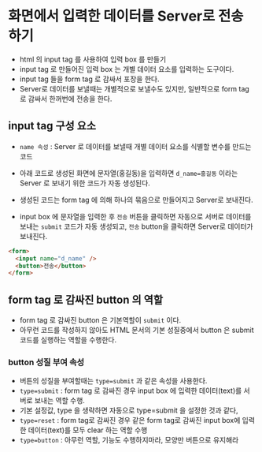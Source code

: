 # 화면에서 입력한 데이터를 Server로 전송하기

- html 의 input tag 를 사용하여 입력 box 를 만들기
- input tag 로 만들어진 입력 box 는 개별 데이터 요소를 입력하는 도구이다.
- input tag 들을 form tag 로 감싸서 포장을 한다.
- Server로 데이터를 보낼때는 개별적으로 보낼수도 있지만, 일반적으로 form tag 로 감싸서 한꺼번에 전송을 한다.

## input tag 구성 요소

- `name 속성` : Server 로 데이터를 보낼때 개별 데이터 요소를 식별할 변수를 만드는 코드

- 아래 코드로 생성된 화면에 문자열(홍길동)을 입력하면 `d_name=홍길동` 이라는 Server 로 보내기 위한 코드가 자동 생성된다.
- 생성된 코드는 form tag 에 의해 하나의 묶음으로 만들어지고 Server로 보내진다.
- input box 에 문자열을 입력한 후 `전송` 버튼을 클릭하면 자동으로 서버로 데이터를 보내는 `submit` 코드가 자동 생성되고, `전송` button을 클릭하면 Server로 데이터가 보내진다.

```html
<form>
  <input name="d_name" />
  <button>전송</button>
</form>
```

## form tag 로 감싸진 button 의 역할

- form tag 로 감싸진 button 은 기본역할이 `submit` 이다.
- 아무런 코드를 작성하지 않아도 HTML 문서의 기본 성질중에서 button 은 submit 코드를 실행하는 역할을 수행한다.

### button 성질 부여 속성

- 버튼의 성질을 부여할때는 `type=submit` 과 같은 속성을 사용한다.
- `type=submit` : form tag 로 감싸진 경우 input box 에 입력한 데이터(text)를 서버로 보내는 역할 수행.
- 기본 설정값, type 을 생략하면 자동으로 type=submit 을 설정한 것과 같다,
- `type=reset` : form tag로 감싸진 경우 같은 form tag로 감싸진 input box에 입력한 데이터(text)를 모두 clear 하는 역할 수행
- `type=button` : 아무런 역할, 기능도 수행하지마라, 모양만 버튼으로 유지해라
